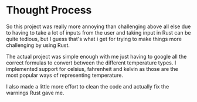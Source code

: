 # Thought Process
So this project was really more annoying than challenging above all else due to having to take a lot of
inputs from the user and taking input in Rust can be quite tedious, but I guess that's what i get for
trying to make things more challenging by using Rust.

The actual project was simple enough with me just having to google all the correct formulas to convert
between the different temperature types. I implemented support for celsius, fahrenheit and kelvin as
those are the most popular ways of representing temperature.

I also made a little more effort to clean the code and actually fix the warnings Rust gave me.